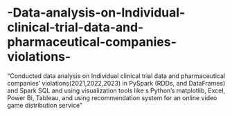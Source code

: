 # -Data-analysis-on-Individual-clinical-trial-data-and-pharmaceutical-companies-violations-
“Conducted data analysis on Individual clinical trial data and pharmaceutical companies’ violations(2021,2022,2023) in PySpark (RDDs, and DataFrames) and Spark SQL and using visualization tools like s Python’s matplotlib, Excel, Power Bi, Tableau, and using recommendation system for an online video game distribution service”
